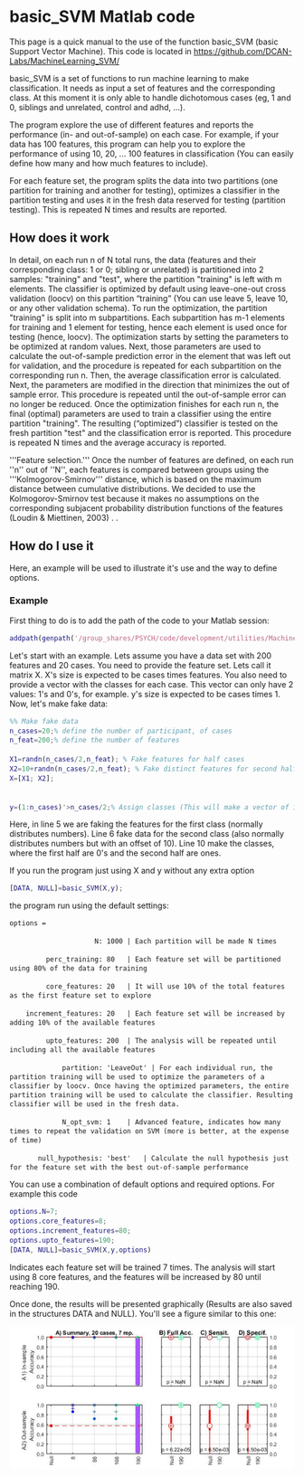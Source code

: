 # basic_SVM Matlab code #

This page is a quick manual to the use of the function basic_SVM (basic Support Vector Machine). This code is located in https://github.com/DCAN-Labs/MachineLearning_SVM/

basic_SVM is a set of functions to run machine learning to make classification. It needs as input a set of features and the corresponding class. At this moment it is only able to handle dichotomous cases (eg, 1 and 0, siblings and unrelated, control and adhd, ...). 

The program explore the use of different features and reports the performance (in- and out-of-sample) on each case. For example, if your data has 100 features, this program can help you to explore the performance of using 10, 20, ... 100 features in classification (You can easily define how many and how much features to include).

For each feature set, the program splits the data into two partitions (one partition for training and another for testing), optimizes a classifier in the partition testing and uses it in the fresh data reserved for testing (partition testing). This is repeated N times and results are reported. 

## How does it work ##

In detail, on each run n of N total runs, the data (features and their corresponding class: 1 or 0; sibling or unrelated) is partitioned into 2 samples: "training" and "test", where the partition "training" is left with m elements. The classifier is optimized by default using leave-one-out cross validation (loocv) on this partition “training” (You can use leave 5, leave 10, or any other validation schema). To run the optimization, the partition "training" is split into m subpartitions. Each subpartition has m-1 elements for training and 1 element for testing, hence each element is used once for testing (hence, loocv). The optimization starts by setting the parameters to be optimized at random values. Next, those parameters are used to calculate the out-of-sample prediction error in the element that was left out for validation, and the procedure is repeated for each subpartition on the corresponding run n. Then, the average classification error is calculated. Next, the parameters are modified in the direction that minimizes the out of sample error. This procedure is repeated until the out-of-sample error can no longer be reduced. Once the optimization finishes for each run n, the final (optimal) parameters are used to train a classifier using the entire partition "training". The resulting (“optimized”) classifier is tested on the fresh partition "test" and the classification error is reported. This procedure is repeated N times and the average accuracy is reported. 

'''Feature selection.''' Once the number of features are defined, on each run ''n'' out of ''N'', each features is compared between groups using the '''Kolmogorov-Smirnov''' distance, which is based on the maximum distance between cumulative distributions. We decided to use the Kolmogorov-Smirnov test because it makes no assumptions on the corresponding subjacent probability distribution functions of the features (Loudin & Miettinen, 2003)  . . 

## How do I use it ##

Here, an example will be used to illustrate it's use and the way to define options.

### Example ###

First thing to do is to add the path of the code to your Matlab session:

``` matlab
addpath(genpath('/group_shares/PSYCH/code/development/utilities/MachineLearning'));
```

Let's start with an example. Lets assume you have a data set with 200 features and 20 cases. You need to provide the feature set. Lets call it matrix X.  X's size is expected to be cases times features. You also need to provide a vector with the classes for each case. This vector can only have 2 values: 1's and 0's, for example. y's size is expected to be cases times 1. Now, let's make fake data:

``` matlab
%% Make fake data
n_cases=20;% define the number of participant, of cases
n_feat=200;% define the number of features

X1=randn(n_cases/2,n_feat); % Fake features for half cases
X2=10+randn(n_cases/2,n_feat); % Fake distinct features for second half of cases
X=[X1; X2];


y=(1:n_cases)'>n_cases/2;% Assign classes (This will make a vector of 1's and 0's)

```

Here, in line 5 we are faking the features for the first class (normally distributes numbers). Line 6 fake data for the second class (also normally distributes numbers but with an offset of 10). Line 10 make the classes, where the first half are 0's and the second half are ones. 

If you run the program just using X and y without any extra option

``` matlab
[DATA, NULL]=basic_SVM(X,y);
```

the program run using the default settings:
```
options = 

                     N: 1000 | Each partition will be made N times

         perc_training: 80   | Each feature set will be partitioned using 80% of the data for training

         core_features: 20   | It will use 10% of the total features as the first feature set to explore

    increment_features: 20   | Each feature set will be increased by adding 10% of the available features

         upto_features: 200  | The analysis will be repeated until including all the available features

             partition: 'LeaveOut' | For each individual run, the partition training will be used to optimize the parameters of a classifier by loocv. Once having the optimized parameters, the entire partition training will be used to calculate the classifier. Resulting classifier will be used in the fresh data. 

             N_opt_svm: 1    | Advanced feature, indicates how many times to repeat the validation on SVM (more is better, at the expense of time)

       null_hypothesis: 'best'   | Calculate the null hypothesis just for the feature set with the best out-of-sample performance
```

You can use a combination of default options and required options. For example this code

``` matlab
options.N=7;
options.core_features=8;
options.increment_features=80;
options.upto_features=190;
[DATA, NULL]=basic_SVM(X,y,options)
```

Indicates each feature set will be trained 7 times. The analysis will start using 8 core features, and the features will be increased by 80 until reaching 190.

Once done, the results will be presented graphically (Results are also saved in the structures DATA and NULL). You'll see a figure similar to this one:

![](SVM_Example.jpg)
